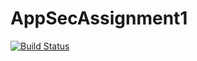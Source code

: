 # AppSecAssignment1
[![Build Status](https://travis-ci.org/skiernan/AppSecAssignment1.svg?branch=master)](https://travis-ci.org/skiernan/AppSecAssignment1)
